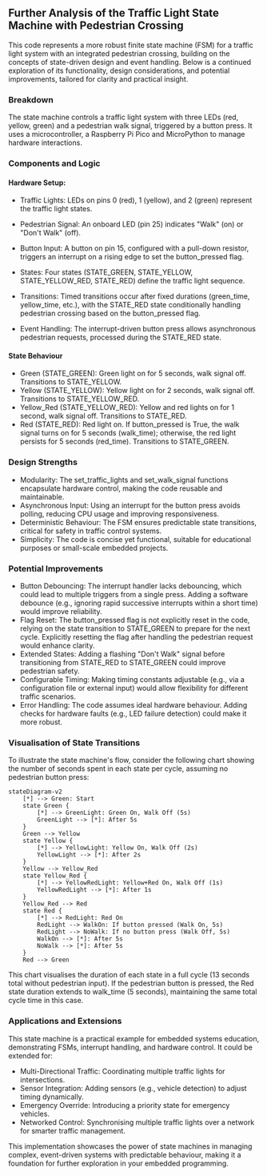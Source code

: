
## Further Analysis of the Traffic Light State Machine with Pedestrian Crossing

This code represents a more robust finite state machine (FSM) for a traffic light system
with an integrated pedestrian crossing, building on the concepts of state-driven design
and event handling. Below is a continued exploration of its functionality, design
considerations, and potential improvements, tailored for clarity and practical insight.


### Breakdown

The state machine controls a traffic light system with three LEDs (red, yellow, green)
and a pedestrian walk signal, triggered by a button press. It uses a microcontroller,
a Raspberry Pi Pico and MicroPython to manage hardware interactions.


### Components and Logic

#### Hardware Setup:

- Traffic Lights: LEDs on pins 0 (red), 1 (yellow), and 2 (green)
  represent the traffic light states.
- Pedestrian Signal: An onboard LED (pin 25) indicates "Walk" (on)
  or "Don't Walk" (off).
- Button Input: A button on pin 15, configured with a pull-down resistor,
  triggers an interrupt on a rising edge to set the button_pressed flag.


- States: Four states (STATE_GREEN, STATE_YELLOW, STATE_YELLOW_RED, STATE_RED)
  define the traffic light sequence.
- Transitions: Timed transitions occur after fixed durations (green_time,
  yellow_time, etc.), with the STATE_RED state conditionally handling pedestrian
  crossing based on the button_pressed flag.
- Event Handling: The interrupt-driven button press allows asynchronous pedestrian
  requests, processed during the STATE_RED state.


#### State Behaviour

- Green (STATE_GREEN): Green light on for 5 seconds, walk signal off.
  Transitions to STATE_YELLOW.
- Yellow (STATE_YELLOW): Yellow light on for 2 seconds, walk signal off.
  Transitions to STATE_YELLOW_RED.
- Yellow_Red (STATE_YELLOW_RED): Yellow and red lights on for 1 second,
  walk signal off. Transitions to STATE_RED.
- Red (STATE_RED): Red light on. If button_pressed is True, the walk signal
  turns on for 5 seconds (walk_time); otherwise, the red light persists
  for 5 seconds (red_time). Transitions to STATE_GREEN.


### Design Strengths

- Modularity: The set_traffic_lights and set_walk_signal functions encapsulate
  hardware control, making the code reusable and maintainable.
- Asynchronous Input: Using an interrupt for the button press avoids polling,
  reducing CPU usage and improving responsiveness.
- Deterministic Behaviour: The FSM ensures predictable state transitions,
  critical for safety in traffic control systems.
- Simplicity: The code is concise yet functional, suitable for educational
  purposes or small-scale embedded projects.


### Potential Improvements

- Button Debouncing: The interrupt handler lacks debouncing, which could lead to
  multiple triggers from a single press. Adding a software debounce (e.g., ignoring
  rapid successive interrupts within a short time) would improve reliability.
- Flag Reset: The button_pressed flag is not explicitly reset in the code, relying
  on the state transition to STATE_GREEN to prepare for the next cycle. Explicitly
  resetting the flag after handling the pedestrian request would enhance clarity.
- Extended States: Adding a flashing "Don't Walk" signal before transitioning from
  STATE_RED to STATE_GREEN could improve pedestrian safety.
- Configurable Timing: Making timing constants adjustable (e.g., via a configuration
  file or external input) would allow flexibility for different traffic scenarios.
- Error Handling: The code assumes ideal hardware behaviour. Adding checks for hardware
  faults (e.g., LED failure detection) could make it more robust.


### Visualisation of State Transitions

To illustrate the state machine's flow, consider the following chart showing the number
of seconds spent in each state per cycle, assuming no pedestrian button press:
```mermaid
stateDiagram-v2
    [*] --> Green: Start
    state Green {
        [*] --> GreenLight: Green On, Walk Off (5s)
        GreenLight --> [*]: After 5s
    }
    Green --> Yellow
    state Yellow {
        [*] --> YellowLight: Yellow On, Walk Off (2s)
        YellowLight --> [*]: After 2s
    }
    Yellow --> Yellow_Red
    state Yellow_Red {
        [*] --> YellowRedLight: Yellow+Red On, Walk Off (1s)
        YellowRedLight --> [*]: After 1s
    }
    Yellow_Red --> Red
    state Red {
        [*] --> RedLight: Red On
        RedLight --> WalkOn: If button pressed (Walk On, 5s)
        RedLight --> NoWalk: If no button press (Walk Off, 5s)
        WalkOn --> [*]: After 5s
        NoWalk --> [*]: After 5s
    }
    Red --> Green
```

This chart visualises the duration of each state in a full cycle (13 seconds total
without pedestrian input). If the pedestrian button is pressed, the Red state duration
extends to walk_time (5 seconds), maintaining the same total cycle time in this case.


### Applications and Extensions

This state machine is a practical example for embedded systems education, demonstrating FSMs,
interrupt handling, and hardware control. It could be extended for:

- Multi-Directional Traffic: Coordinating multiple traffic lights for intersections.
- Sensor Integration: Adding sensors (e.g., vehicle detection) to adjust timing dynamically.
- Emergency Override: Introducing a priority state for emergency vehicles.
- Networked Control: Synchronising multiple traffic lights over a network for smarter traffic
  management.

This implementation showcases the power of state machines in managing complex, event-driven
systems with predictable behaviour, making it a foundation for further exploration in your
embedded programming.
